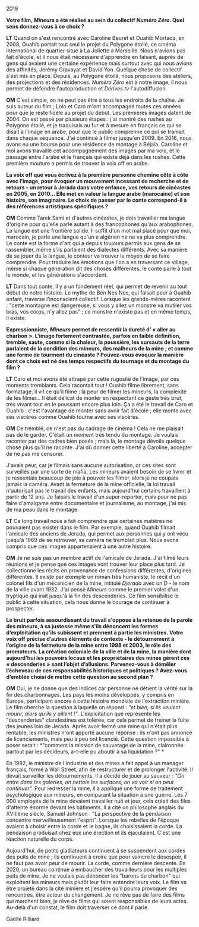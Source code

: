 2019


**Votre film, *Mineurs* a été réalisé au sein du collectif *Numéro Zéro*. Quel sens donnez-vous à ce choix ?**


__LT__ Quand on s'est rencontré avec Caroline Beuret et Ouahib Mortada, en 2008, Ouahib portait tout seul le projet du Polygone étoilé, ce cinéma international de quartier situé à La Joliette à Marseille. Nous n'avions pas fait d'école, et il nous était nécessaire d'apprendre en faisant, auprès de gens qui avaient une certaine expérience mais surtout avec qui nous avions des affinités, Jérémy Gravayat et David Yon. Quelque chose de collectif s'est mis en place. Depuis, au Polygone étoilé, nous proposons des ateliers, des projections et des résidences. *Numéro Zéro* est à notre image, il nous permet de défendre l'autoproduction et *Dérives.tv* l'autodiffusion.


__OM__ C'est simple, on ne peut pas être à tous les endroits de la chaîne. Je suis auteur du film ; Lolo et Caro m'ont accompagné toutes ces années pour que je reste fidèle au projet du début. Les premières images datent de 2004. On est passé par plusieurs étapes : j'ai montré des rushes au Polygone étoilé, et je traduisais au fur et à mesure en français ce qui se disait à l'image en arabe, pour que le public comprenne ce qui se tramait dans chaque séquence. J'ai continué à filmer jusqu'en 2009. En 2016, nous avons eu une bourse pour une résidence de montage à Béjaïa. Caroline et moi avons travaillé cet accompagnement des images par ma voix, et le passage entre l'arabe et le français qui existe déjà dans les rushes. Cette première mouture a permis de trouver la voix off en arabe. 


**La voix off que vous écrivez à la première personne chemine côte à côte avec l’image, pour évoquer un mouvement incessant de recherche et de retours - un retour à Jerada dans votre enfance, vos retours de cinéastes en 2005, en 2010… Elle met en valeur la langue arabe (marocaine) et son histoire, son imaginaire. Le choix de passer par le conte correspond-il à des références artistiques spécifiques ?**


__OM__ Comme Tarek Sami et d'autres cinéastes, je dois travailler ma langue d'origine pour qu'elle parle autant à des francophones qu'aux arabophones. La langue est une frontière solide. Il suffit d'un mot mal placé pour que moi, marocain, je parle une langue qu'un·e algérien·ne ne va plus comprendre. Le conte est la forme d'art qui a depuis toujours permis aux gens de se rassembler, même s'ils parlaient des dialectes différents. Avec sa manière de se jouer de la langue, le conteur va trouver le moyen de se faire comprendre. Pour traduire les émotions que l'on a en traversant ce village, même si chaque génération dit des choses différentes, le conte parle à tout le monde, et les générations s'accordent. 

__LT__ Dans tout conte, il y a un fondement réel, qui permet de revenir au tout début de notre histoire. Le mythe de Ben Nes Nes, qui faisait peur à Ouahib enfant, traverse l'inconscient collectif. Lorsque les grands-mères racontent  : "cette montagne est dangereuse, si vous y allez un monstre va mutiler vos bras, vos corps, n'y allez pas" ; ce monstre n'existe pas et en même temps, il existe. 

**Expressionniste, _Mineurs_ permet de ressentir la dureté d’ « aller au charbon ». L’image fortement contrastée, parfois en faible définition, tremble, saute, comme si la chaleur, la poussière, les sursauts de la terre parlaient de la condition des mineurs, des malheurs de la mine ; et comme une forme de tourment du cinéaste ? Pouvez-vous évoquer la manière dont ce choix est né des temps respectifs du tournage et du montage du film ?**

__LT__ Caro et moi avons été attrapé par cette rugosité de l'image, par ces moments tremblants. Cela racontait tout ! Ouahib filme librement, sans formatage, il vit ce qu'il filme : la peur de filmer les mineurs, la complexité de les filmer… Il était délicat de monter en respectant ce geste très brut, très vivant tout en le poussant encore plus loin. Ça a été le travail de Caro et Ouahib : c'est l'avantage de monter sans avoir fait d'école ; elle monte avec ses viscères comme Ouahib tourne avec ses viscères. 

__OM__ Ce tremblé, ce n'est pas du cadrage de cinéma ! Cela ne me plaisait pas de le garder. C'était un moment très tendu du montage. Je voulais raconter par des cadres bien posés ; mais là, le montage dévoile quelque chose plus qu'il ne raconte. J'ai dû donner cette liberté à Caroline, accepter de ne pas me censurer. 

J'avais peur, car je filmais sans aucune autorisation, or ces sites sont surveillés par une sorte de mafia. Les mineurs avaient besoin de se livrer et je ressentais beaucoup de joie à pouvoir les filmer, alors je ne coupais jamais la caméra. Avant la fermeture de la mine officielle, la loi travail n'autorisait pas le travail des enfants, mais aujourd'hui certains travaillent à partir de 12 ans. Je faisais le travail d'un super-reporter, mais pour ne pas faire d'amalgame entre documentaire et journalisme, au montage, j'ai mis de ma peau dans le montage.

__LT__ Ce long travail nous a fait comprendre que certaines matières ne pouvaient pas exister dans le film. Par exemple, quand Ouahib filmait l'amicale des anciens de Jerada, qui permet aux personnes qui y ont vécu jusqu'à 1969 de se retrouver, sa caméra ne tremblait plus. Nous avons compris que ces images appartenaient à une autre histoire. 

__OM__ Je ne suis pas un membre actif de l'amicale de Jerada. J'ai filmé leurs réunions et je pense que ces images vont trouver leur place plus tard. Je collectionne les récits en provenance de confessions différentes, d'origines différentes. Il existe par exemple un roman très humaniste, le récit d'un colonel fils d'un mécanicien de la mine, intitulé *Djerada* avec un D - le nom de la ville avant 1932. J'ai pensé *Mineurs* comme le premier volet d'un tryptique qui irait jusqu'à la fin des descenderies. Ce film sensibilise le public à cette situation, cela nous donne le courage de continuer à prospecter. 

**Le bruit parfois assourdissant du travail s'oppose à la retenue de la parole des mineurs, à sa justesse même s'ils dénoncent les formes d’exploitation qu’ils subissent et prennent à partie les ministres. Votre voix off précise d’autres éléments de contexte - le détournement à l’origine de la fermeture de la mine entre 1998 et 2003, le rôle des promoteurs. La création coloniale de la ville et de la mine, la manière dont aujourd’hui les pouvoirs locaux et les propriétaires des mines gèrent ces « descenderies » sont l’objet d’allusions. Parvenez-vous à démêler l’écheveau de ces responsabilités historiques et politiques ? Avez-vous d’emblée choisi de mettre cette question au second plan ?**

__OM__ Oui, je ne donne que des indices car personne ne détient la vérité sur la fin des charbonnages. Les pays les moins développés, y compris en Europe, participent encore à cette histoire mondiale de l'extraction minière. Le film cherche la question à laquelle on répond : *"et bien, si ils veulent mourir, alors qu'ils y aillent !"*. L'exploitation que représente les "descenderies" clandestines est tolérée, car cela permet de freiner la fuite des jeunes loin de Jerada. Après avoir fermé une mine qui n'était plus rentable, les ministres n'ont apporté aucune réponse : ils n'ont pas annoncé de licenciements, mais peu à peu ont licencié. Cette question impossible à poser serait : *"comment la mission de sauvetage de la mine, claironnée partout par les décideurs, a-t-elle pu aboutir à sa liquidation ?" *

En 1992, le ministre de l'industrie et des mines a fait appel à un manager français, formé à Wall Street, afin de restructurer et de prolonger l'activité. Il devait surveiller les détournements. Il a décidé de jouer au sauveur : *"On entre dans les galeries, on nettoie les surfaces, on va voir si on peut continuer".* Pour redresser la mine, il a appliqué une forme de traitement psychologique aux mineurs, en comparant la situation à une guerre. Les 7 000 employés de la mine devaient travailler nuit et jour, cela créait des files d'attente énorme devant les bâtiments. Il a cité un philosophe anglais du XVIIIème siècle, Samuel Johnson : "La perspective de la pendaison concentre merveilleusement l'esprit". Lorsque les rebelles de l'époque avaient à choisir entre la corde et le bagne, ils choisissaient la corde. La pendaison produisait chez eux une érection et ils éjaculaient. C'est une réaction naturelle du corps. 


Aujourd'hui, de petits gladiateurs continuent à se suspendent aux cordes des puits de mine ; ils continuent à croire que pour vaincre le désespoir, il ne faut pas avoir peur de mourir. La corde, comme dernière descente. En 2020, un bureau continue à embaucher des travailleurs pour les multiples puits de mine. Je ne voulais pas dénoncer les "barons du charbon" qui exploitent les mineurs mais plutôt leur faire entendre leurs voix. Le film va être projeté dans la cité minière et j'espère qu'il pourra provoquer des rencontres, être acteur du changement. Je ne rêve pas de faire des films qui marchent bien, je rêve de films qui soient responsables de leurs actes. Au-delà d'un constat, le film doit traverser ce dont il parle.  


Gaëlle Rilliard
